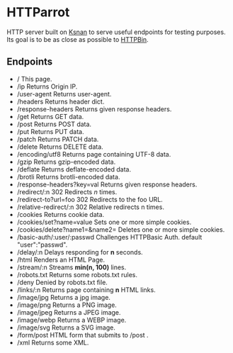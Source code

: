 # HTTParrot 

HTTP server built on [Ksnan](https://github.com/zhangguyu6/ksana) to serve useful endpoints for testing purposes. Its goal is to be as close as possible to [HTTPBin](http://httpbin.org).

## Endpoints

* /    	This page.
* /ip    Returns Origin IP.
* /user-agent    Returns user-agent.
* /headers   Returns header dict.
* /response-headers  Returns given response headers.
* /get  Returns GET data.
* /post  Returns POST data.
* /put  Returns PUT data.
* /patch  Returns PATCH data.
* /delete  Returns DELETE data.
* /encoding/utf8   Returns page containing UTF-8 data.
* /gzip  Returns gzip-encoded data.
* /deflate   Returns deflate-encoded data.
* /brotli  Returns brotli-encoded data.
* /response-headers?key=val  Returns given response headers.
* /redirect/:n   302 Redirects *n* times.
* /redirect-to?url=foo  302 Redirects to the foo URL.
* /relative-redirect/:n  302 Relative redirects  n  times.
* /cookies  Returns cookie data. 
* /cookies/set?name=value Sets one or more simple cookies. 
* /cookies/delete?name1=&name2= Deletes one or more simple cookies.
* /basic-auth/:user/:passwd  Challenges HTTPBasic Auth. default "user":"passwd".
* /delay/:n  Delays responding for  **n** seconds.
* /html Renders an HTML Page.
* /stream/:n  Streams **min(n, 100)** lines.
* /robots.txt  Returns some robots.txt rules. 
* /deny  Denied by robots.txt file.
* /links/:n  Returns page containing **n** HTML links.
* /image/jpg  Returns a jpg image. 
* /image/png  Returns a PNG image. 
* /image/jpeg  Returns a JPEG image. 
* /image/webp Returns a WEBP image. 
* /image/svg  Returns a SVG image.
* /form/post  HTML form that submits to  /post .
* /xml  Returns some XML.

